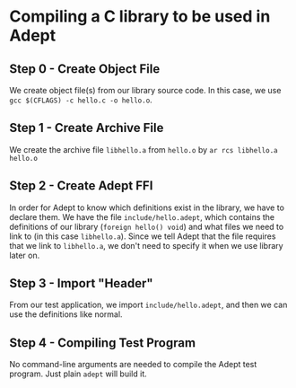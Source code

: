 # Compiling a C library to be used in Adept
## Step 0 -  Create Object File

We create object file(s) from our library source code. In this case, we use `gcc $(CFLAGS) -c hello.c -o hello.o`.

## Step 1 - Create Archive File

We create the archive file `libhello.a` from `hello.o` by `ar rcs libhello.a hello.o`

## Step 2 - Create Adept FFI

In order for Adept to know which definitions exist in the library, we have to declare them. We have the file `include/hello.adept`, which contains the definitions of our library (`foreign hello() void`) and what files we need to link to (in this case `libhello.a`). Since we tell Adept that the file requires that we link to `libhello.a`, we don't need to specify it when we use library later on.

##  Step 3 - Import "Header"

From our test application, we import `include/hello.adept`, and then we can use the definitions like normal.

## Step 4 - Compiling Test Program

No command-line arguments are needed to compile the Adept test program. Just plain `adept` will build it.

